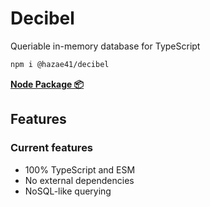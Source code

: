 # Decibel

Queriable in-memory database for TypeScript

```bash
npm i @hazae41/decibel
```

[**Node Package 📦**](https://www.npmjs.com/package/@hazae41/decibel)

## Features

### Current features
- 100% TypeScript and ESM
- No external dependencies
- NoSQL-like querying